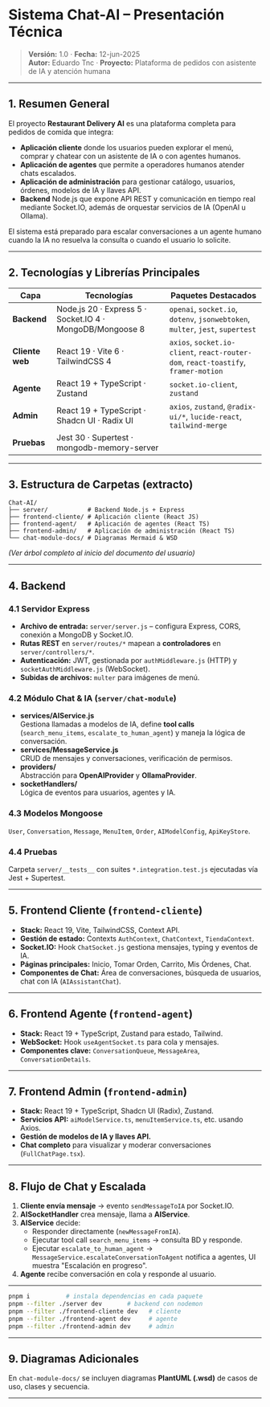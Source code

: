 # Sistema Chat-AI – Presentación Técnica

> **Versión:** 1.0 · **Fecha:** 12-jun-2025  
> **Autor:** Eduardo Tnc · **Proyecto:** Plataforma de pedidos con asistente de IA y atención humana

---

## 1. Resumen General
El proyecto **Restaurant Delivery AI** es una plataforma completa para pedidos de comida que integra:

* **Aplicación cliente** donde los usuarios pueden explorar el menú, comprar y chatear con un asistente de IA o con agentes humanos.
* **Aplicación de agentes** que permite a operadores humanos atender chats escalados.
* **Aplicación de administración** para gestionar catálogo, usuarios, órdenes, modelos de IA y llaves API.
* **Backend** Node.js que expone API REST y comunicación en tiempo real mediante Socket.IO, además de orquestar servicios de IA (OpenAI u Ollama).

El sistema está preparado para escalar conversaciones a un agente humano cuando la IA no resuelva la consulta o cuando el usuario lo solicite.

---

## 2. Tecnologías y Librerías Principales
| Capa | Tecnologías | Paquetes Destacados |
|------|-------------|----------------------|
| **Backend** | Node.js 20 · Express 5 · Socket.IO 4 · MongoDB/Mongoose 8 | `openai`, `socket.io`, `dotenv`, `jsonwebtoken`, `multer`, `jest`, `supertest` |
| **Cliente web** | React 19 · Vite 6 · TailwindCSS 4 | `axios`, `socket.io-client`, `react-router-dom`, `react-toastify`, `framer-motion` |
| **Agente** | React 19 + TypeScript · Zustand | `socket.io-client`, `zustand` |
| **Admin** | React 19 + TypeScript · Shadcn UI · Radix UI | `axios`, `zustand`, `@radix-ui/*`, `lucide-react`, `tailwind-merge` |
| **Pruebas** | Jest 30 · Supertest · mongodb-memory-server |

---

## 3. Estructura de Carpetas (extracto)
```
Chat-AI/
├── server/           # Backend Node.js + Express
├── frontend-cliente/ # Aplicación cliente (React JS)
├── frontend-agent/   # Aplicación de agentes (React TS)
├── frontend-admin/   # Aplicación de administración (React TS)
└── chat-module-docs/ # Diagramas Mermaid & WSD
```
*(Ver árbol completo al inicio del documento del usuario)*

---

## 4. Backend
### 4.1 Servidor Express
* **Archivo de entrada:** `server/server.js` – configura Express, CORS, conexión a MongoDB y Socket.IO.
* **Rutas REST** en `server/routes/*` mapean a **controladores** en `server/controllers/*`.
* **Autenticación:** JWT, gestionada por `authMiddleware.js` (HTTP) y `socketAuthMiddleware.js` (WebSocket).
* **Subidas de archivos:** `multer` para imágenes de menú.

### 4.2 Módulo Chat & IA (`server/chat-module`)
* **services/AIService.js**  
  Gestiona llamadas a modelos de IA, define **tool calls** (`search_menu_items`, `escalate_to_human_agent`) y maneja la lógica de conversación.
* **services/MessageService.js**  
  CRUD de mensajes y conversaciones, verificación de permisos.
* **providers/**  
  Abstracción para **OpenAIProvider** y **OllamaProvider**.
* **socketHandlers/**  
  Lógica de eventos para usuarios, agentes y IA.

### 4.3 Modelos Mongoose
`User`, `Conversation`, `Message`, `MenuItem`, `Order`, `AIModelConfig`, `ApiKeyStore`.

### 4.4 Pruebas
Carpeta `server/__tests__` con suites `*.integration.test.js` ejecutadas vía Jest + Supertest.

---

## 5. Frontend Cliente (`frontend-cliente`)
* **Stack:** React 19, Vite, TailwindCSS, Context API.
* **Gestión de estado:** Contexts `AuthContext`, `ChatContext`, `TiendaContext`.
* **Socket.IO:** Hook `ChatSocket.js` gestiona mensajes, typing y eventos de IA.
* **Páginas principales:** Inicio, Tomar Orden, Carrito, Mis Órdenes, Chat.
* **Componentes de Chat:** Área de conversaciones, búsqueda de usuarios, chat con IA (`AIAssistantChat`).

---

## 6. Frontend Agente (`frontend-agent`)
* **Stack:** React 19 + TypeScript, Zustand para estado, Tailwind.
* **WebSocket:** Hook `useAgentSocket.ts` para cola y mensajes.
* **Componentes clave:** `ConversationQueue`, `MessageArea`, `ConversationDetails`.

---

## 7. Frontend Admin (`frontend-admin`)
* **Stack:** React 19 + TypeScript, Shadcn UI (Radix), Zustand.
* **Servicios API:** `aiModelService.ts`, `menuItemService.ts`, etc. usando Axios.
* **Gestión de modelos de IA y llaves API.**
* **Chat completo** para visualizar y moderar conversaciones (`FullChatPage.tsx`).

---

## 8. Flujo de Chat y Escalada
1. **Cliente envía mensaje** → evento `sendMessageToIA` por Socket.IO.  
2. **AISocketHandler** crea mensaje, llama a **AIService**.  
3. **AIService** decide:  
   * Responder directamente (`newMessageFromIA`).  
   * Ejecutar tool call `search_menu_items` → consulta BD y responde.  
   * Ejecutar `escalate_to_human_agent` → `MessageService.escalateConversationToAgent` notifica a agentes, UI muestra "Escalación en progreso".
4. **Agente** recibe conversación en cola y responde al usuario.

---

```bash
pnpm i          # instala dependencias en cada paquete
pnpm --filter ./server dev       # backend con nodemon
pnpm --filter ./frontend-cliente dev   # cliente
pnpm --filter ./frontend-agent dev     # agente
pnpm --filter ./frontend-admin dev     # admin
```

---

## 9. Diagramas Adicionales
En `chat-module-docs/` se incluyen diagramas **PlantUML (.wsd)** de casos de uso, clases y secuencia.

---

